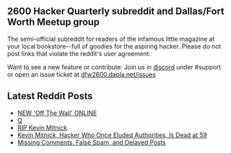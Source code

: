## 2600 Hacker Quarterly subreddit and Dallas/Fort Worth Meetup group
The semi-official subreddit for readers of the infamous little magazine at your local bookstore--full of goodies for the aspiring hacker. Please do not post links that violate the reddit's user agreement.

Want to see a new feature or contribute: 
Join us in [discord](https://dfw2600.dapla.net/chat) under #support or open an issue ticket at [dfw2600.dapla.net/issues](https://dfw2600.dapla.net/issues)

## Latest Reddit Posts
<!-- BLOG-POST-LIST:START -->
- [NEW 'Off The Wall' ONLINE](https://2600.com/wall/25-07-2023)
- [Q](https://www.reddit.com/r/2600/comments/156bgle/q/)
- [RIP Kevin Mitnick](https://www.reddit.com/r/2600/comments/155g2oq/rip_kevin_mitnick/)
- [Kevin Mitnick, Hacker Who Once Eluded Authorities, Is Dead at 59](https://www.reddit.com/r/2600/comments/155d3v4/kevin_mitnick_hacker_who_once_eluded_authorities/)
- [Missing Comments, False Spam, and Delayed Posts](https://www.reddit.com/r/2600/comments/154xm3n/missing_comments_false_spam_and_delayed_posts/)
<!-- BLOG-POST-LIST:END -->
